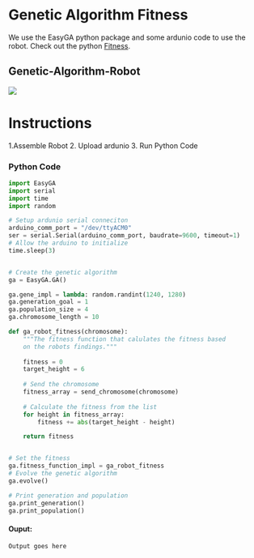 # Genetic Algorithm Fitness
We use the EasyGA python package and some ardunio code to use the robot. Check out the python [Fitness](https://github.com/danielwilczak101/Genetic-Algorithm-Robot/blob/main/python/new_fitness.py).

## Genetic-Algorithm-Robot

<img src="https://github.com/danielwilczak101/Genetic-Algorithm-Robot/blob/media/images/two_robots.jpg">


# Instructions

1.Assemble Robot
2. Upload ardunio
3. Run Python Code

### Python Code
```Python
import EasyGA
import serial
import time
import random

# Setup ardunio serial conneciton
arduino_comm_port = "/dev/ttyACM0"
ser = serial.Serial(arduino_comm_port, baudrate=9600, timeout=1)
# Allow the arduino to initialize
time.sleep(3)


# Create the genetic algorithm
ga = EasyGA.GA()

ga.gene_impl = lambda: random.randint(1240, 1280)
ga.generation_goal = 1
ga.population_size = 4
ga.chromosome_length = 10

def ga_robot_fitness(chromosome):
    """The fitness function that calulates the fitness based
    on the robots findings."""
    
    fitness = 0
    target_height = 6
    
    # Send the chromosome
    fitness_array = send_chromosome(chromosome)
    
    # Calculate the fitness from the list
    for height in fitness_array:
        fitness += abs(target_height - height)

    return fitness


# Set the fitness
ga.fitness_function_impl = ga_robot_fitness
# Evolve the genetic algorithm
ga.evolve()

# Print generation and population
ga.print_generation()
ga.print_population()

```

#### Ouput:
```bash
Output goes here
```
